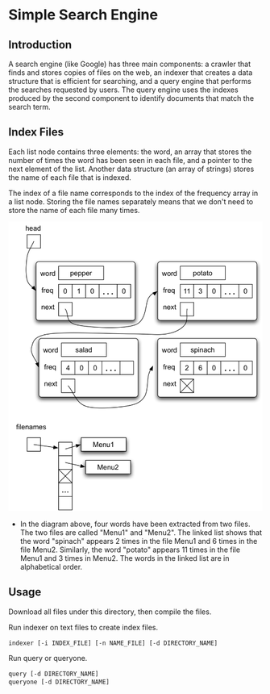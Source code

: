 # Simple Search Engine

## Introduction

A search engine (like Google) has three main components: a crawler that finds and stores copies of files on the web, an indexer that creates a data structure that is efficient for searching, and a query engine that performs the searches requested by users. The query engine uses the indexes produced by the second component to identify documents that match the search term.


## Index Files

Each list node contains three elements: the word, an array that stores the number of times the word has been seen in each file, and a pointer to the next element of the list. Another data structure (an array of strings) stores the name of each file that is indexed. 

The index of a file name corresponds to the index of the frequency array in a list node. Storing the file names separately means that we don't need to store the name of each file many times.

![structure](./structure.jpg)

* In the diagram above, four words have been extracted from two files. The two files are called "Menu1" and "Menu2". The linked list shows that the word "spinach" appears 2 times in the file Menu1 and 6 times in the file Menu2. Similarly, the word "potato" appears 11 times in the file Menu1 and 3 times in Menu2. The words in the linked list are in alphabetical order.


## Usage

Download all files under this directory, then compile the files.

Run indexer on text files to create index files.

    indexer [-i INDEX_FILE] [-n NAME_FILE] [-d DIRECTORY_NAME]

Run query or queryone.

    query [-d DIRECTORY_NAME]
    queryone [-d DIRECTORY_NAME]
